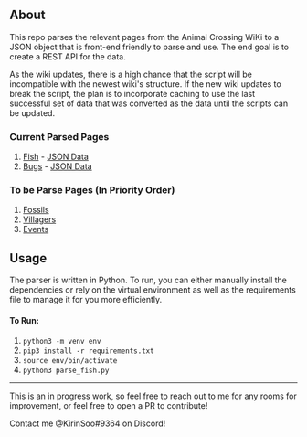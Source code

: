 ## About
This repo parses the relevant pages from the Animal Crossing WiKi to a JSON object that is front-end friendly to parse and use. The end goal is to create a REST API for the data.

As the wiki updates, there is a high chance that the script will be incompatible with the newest wiki's structure. If the new wiki updates to break the script, the plan is to incorporate caching to use the last successful set of data that was converted as the data until the scripts can be updated.

### Current Parsed Pages
1. [Fish](https://animalcrossing.fandom.com/wiki/Fish_%28New_Horizons%29) - [JSON Data](fish.json)
2. [Bugs](https://animalcrossing.fandom.com/wiki/Bugs_(New_Horizons)) - [JSON Data](bugs.json)

### To be Parse Pages (In Priority Order)
1. [Fossils]([https://animalcrossing.fandom.com/wiki/Fossils_(New_Horizons)](https://animalcrossing.fandom.com/wiki/Fossils_(New_Horizons)))
2. [Villagers]([https://animalcrossing.fandom.com/wiki/Villager_list_(New_Horizons)](https://animalcrossing.fandom.com/wiki/Villager_list_(New_Horizons)))
3. [Events]([https://animalcrossing.fandom.com/wiki/Events_(New_Horizons)](https://animalcrossing.fandom.com/wiki/Events_(New_Horizons)))

## Usage
The parser is written in Python. To run, you can either manually install the dependencies or rely on the virtual environment as well as the requirements file to manage it for you more efficiently. 

#### To Run:
1. `python3 -m venv env`
2. `pip3 install -r requirements.txt`
3. `source env/bin/activate`
4. `python3 parse_fish.py`

---
This is an in progress work, so feel free to reach out to me for any rooms for improvement, or feel free to open a PR to contribute!

Contact me @KirinSoo#9364 on Discord!